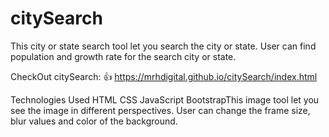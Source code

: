 # citySearch

This city or state search tool let you search the city or state. User can find population and growth rate for the search city or state.

CheckOut citySearch: 👍 https://mrhdigital.github.io/citySearch/index.html

Technologies Used
HTML
CSS
JavaScript
BootstrapThis image tool let you see the image in different perspectives. User can change the frame size, blur values and color of the background.


